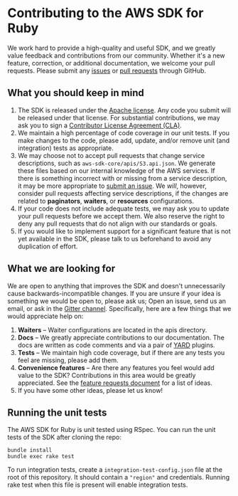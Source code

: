 # Contributing to the AWS SDK for Ruby

We work hard to provide a high-quality and useful SDK, and we greatly value feedback and contributions from our
community. Whether it's a new feature, correction, or additional documentation, we welcome your pull requests.
Please submit any [issues][] or [pull requests][pull-requests] through GitHub.

## What you should keep in mind

1. The SDK is released under the [Apache license][license]. Any code you submit will be released under that license. For
   substantial contributions, we may ask you to sign a [Contributor License Agreement (CLA)][cla].
2. We maintain a high percentage of code coverage in our unit tests. If you make changes to the code, please add,
   update, and/or remove unit (and integration) tests as appropriate.
3. We may choose not to accept pull requests that change service descriptions, such as `aws-sdk-core/apis/S3.api.json`.
   We generate these files based on our internal knowledge of the AWS services. If there is something incorrect
   with or missing from a service description, it may be more appropriate to [submit an issue][issues].
   We *will*, however, consider pull requests affecting service descriptions, if the changes are related to
   **paginators**, **waiters**, or **resources** configurations.
4. If your code does not include adequate tests, we may ask you to update your pull requests before we accept them.
   We also reserve the right to deny any pull requests that do not align with our standards or goals.
5. If you would like to implement support for a significant feature that is not yet available in the SDK, please talk to
   us beforehand to avoid any duplication of effort.

## What we are looking for

We are open to anything that improves the SDK and doesn't unnecessarily cause backwards-incompatible changes. If you are
unsure if your idea is something we would be open to, please ask us; Open an issue, send us an email, or ask in the
[Gitter channel](https://gitter.im/aws/aws-sdk-ruby). Specifically, here are a few things that we would
appreciate help on:

1. **Waiters** – Waiter configurations are located in the apis directory.
2. **Docs** – We  greatly appreciate contributions to our documentation. The docs are written as code comments
   and via a pair of [YARD](https://github.com/lsegal/yard) plugins.
3. **Tests** – We maintain high code coverage, but if there are any tests you feel are missing, please add them.
4. **Convenience features** – Are there any features you feel would add value to the SDK? Contributions in this
   area would be greatly appreciated. See the [feature requests document][feature-requests] for a list of ideas.
5. If you have some other ideas, please let us know!

## Running the unit tests

The AWS SDK for Ruby is unit tested using RSpec. You can run the unit tests of the SDK after cloning the repo:

    bundle install
    bundle exec rake test

To run integration tests, create a `integration-test-config.json` file at the root of this repository. It should
contain a `"region"` and credentials. Running rake test when this file is present will enable integration tests.

[issues]: https://github.com/aws/aws-sdk-ruby/issues
[pull-requests]: https://github.com/aws/aws-sdk-ruby/pulls
[feature-requests]: https://github.com/aws/aws-sdk-ruby/blob/master/FEATURE_REQUESTS.md
[license]: http://aws.amazon.com/apache2.0/
[cla]: http://en.wikipedia.org/wiki/Contributor_License_Agreement
[docs-readme]: https://github.com/aws/aws-sdk-php/blob/master/docs/README.md
